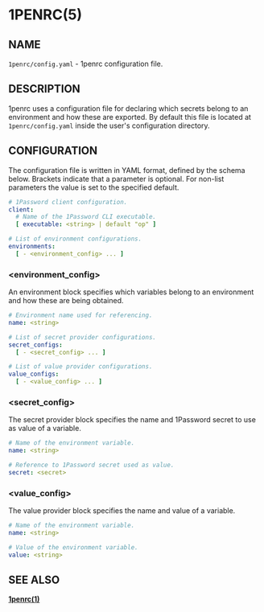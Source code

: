 # 1PENRC(5)

## NAME

`1penrc/config.yaml` - 1penrc configuration file.

## DESCRIPTION

1penrc uses a configuration file for declaring which secrets belong to an environment and how these are exported.
By default this file is located at `1penrc/config.yaml` inside the user's configuration directory.

## CONFIGURATION

The configuration file is written in YAML format, defined by the schema below.
Brackets indicate that a parameter is optional.
For non-list parameters the value is set to the specified default.

```yaml
# 1Password client configuration.
client:
  # Name of the 1Password CLI executable.
  [ executable: <string> | default "op" ]

# List of environment configurations.
environments:
  [ - <environment_config> ... ]
```

### <environment_config>

An environment block specifies which variables belong to an environment
and how these are being obtained.

```yaml
# Environment name used for referencing.
name: <string>

# List of secret provider configurations.
secret_configs: 
  [ - <secret_config> ... ]

# List of value provider configurations.
value_configs: 
  [ - <value_config> ... ]
```

### <secret_config>

The secret provider block specifies the name
and 1Password secret to use as value of a variable.

```yaml
# Name of the environment variable.
name: <string>

# Reference to 1Password secret used as value.
secret: <secret>
```

### <value_config>

The value provider block specifies the name and value of a variable.

```yaml
# Name of the environment variable.
name: <string>

# Value of the environment variable.
value: <string>
```

## SEE ALSO

[**1penrc(1)**](./1penrc.1.md)
